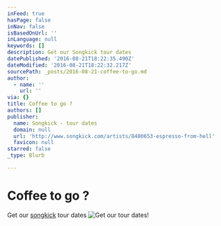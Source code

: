 ```yaml
---
inFeed: true
hasPage: false
inNav: false
isBasedOnUrl: ''
inLanguage: null
keywords: []
description: Get our Songkick tour dates
datePublished: '2016-08-21T18:22:35.490Z'
dateModified: '2016-08-21T18:22:32.217Z'
sourcePath: _posts/2016-08-21-coffee-to-go.md
author:
  - name: ''
    url: ''
via: {}
title: Coffee to go ?
authors: []
publisher:
  name: Songkick - tour dates
  domain: null
  url: 'http://www.songkick.com/artists/8480653-espresso-from-hell'
  favicon: null
starred: false
_type: Blurb

---
```

# Coffee to go ?

Get our [songkick][0] tour dates
![Get our tour dates!](https://the-grid-user-content.s3-us-west-2.amazonaws.com/aefe127b-4303-46d2-a93a-3cdd7de57db0.jpg)

[0]: http://www.songkick.com/artists/8480653-espresso-from-hell